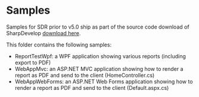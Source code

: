 Samples
=====================

Samples for SDR prior to v5.0 ship as part of the source code download of SharpDevelop [download here](http://www.icsharpcode.net/OpenSource/SD/Download/#SharpDevelop4x).

This folder contains the following samples:

* ReportTestWpf: a WPF application showing various reports (including export to PDF)
* WebAppMvc: an ASP.NET MVC application showing how to render a report as PDF and send to the client (HomeController.cs)
* WebAppWebForms: an ASP.NET Web Forms application showing how to render a report as PDF and send to the client (Default.aspx.cs)
